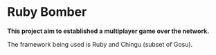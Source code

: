 <h1>Ruby Bomber</h1>
<b>This project aim to established a multiplayer game over the network. </b>
<p>The framework being used is Ruby and Chingu (subset of Gosu). </p>

